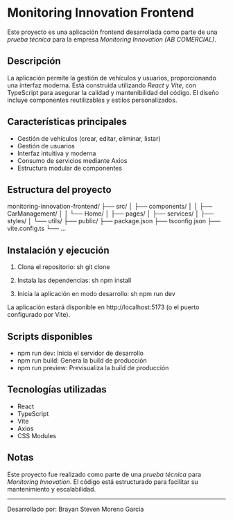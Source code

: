 # Monitoring Innovation Frontend

Este proyecto es una aplicación frontend desarrollada como parte de una *prueba técnica* para la empresa *Monitoring Innovation (AB COMERCIAL)*. 

## Descripción

La aplicación permite la gestión de vehículos y usuarios, proporcionando una interfaz moderna. Está construida utilizando *React* y *Vite*, con TypeScript para asegurar la calidad y mantenibilidad del código. El diseño incluye componentes reutilizables y estilos personalizados.

## Características principales

- Gestión de vehículos (crear, editar, eliminar, listar)
- Gestión de usuarios
- Interfaz intuitiva y moderna
- Consumo de servicios mediante Axios
- Estructura modular de componentes

## Estructura del proyecto


monitoring-innovation-frontend/
├── src/
│   ├── components/
│   │   ├── CarManagement/
│   │   └── Home/
│   ├── pages/
│   ├── services/
│   ├── styles/
│   └── utils/
├── public/
├── package.json
├── tsconfig.json
├── vite.config.ts
└── ...


## Instalación y ejecución

1. Clona el repositorio:
   sh
   git clone <url-del-repositorio>
   
2. Instala las dependencias:
   sh
   npm install
   
3. Inicia la aplicación en modo desarrollo:
   sh
   npm run dev
   

La aplicación estará disponible en http://localhost:5173 (o el puerto configurado por Vite).

## Scripts disponibles

- npm run dev: Inicia el servidor de desarrollo
- npm run build: Genera la build de producción
- npm run preview: Previsualiza la build de producción

## Tecnologías utilizadas

- React
- TypeScript
- Vite
- Axios
- CSS Modules

## Notas

Este proyecto fue realizado como parte de una *prueba técnica* para *Monitoring Innovation*. El código está estructurado para facilitar su mantenimiento y escalabilidad.

---

Desarrollado por: Brayan Steven Moreno Garcia